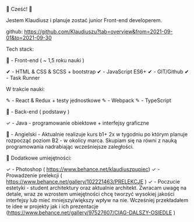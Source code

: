 👋 Cześć! 👋

Jestem Klaudiusz i planuje zostać junior Front-end developerem.

github: https://github.com/Klaudiuszu?tab=overview&from=2021-09-01&to=2021-09-30

Tech stack:

🌝 - Front-end ( ~ 1,5 roku nauki )

✔ - HTML & CSS & SCSS + bootstrap
✔ - JavaScript ES6+
✔ - GIT/Github
✔ - Task Runner

W trakcie nauki:

✎ - React & Redux + testy jednostkowe
✎ - Webpack
✎ - TypeScript

🌚 - Back-end ( podstawy )

✓ - Java - programowanie obiektowe + interfejsy graficzne

🌝 - Angielski - Aktualnie realizuje kurs b1+ 2x w tygodniu po którym planuje rozpocząć poziom B2 - w okolicy marca. Skupiam się na równi z nauką programowania nadrabiając wcześniejsze zaległości.

🌟 Dodatkowe umiejętności:

✓ - Photoshop ( https://www.behance.net/klaudiuszpupiec)
✓ - Prowadzenie prelekcji ( https://www.behance.net/gallery/102221463/PRELEKCJE )
✓ - Poczucie estetyki - student architektury oraz aktualnie architekt. Zwracam uwagę na detale, wraz ze wzrostem umiejętności chcę tworzyć wysokiej jakości interfejsy lub mieć mniejszy/większy wpływ na nie. Wcześniej przekładałem te idee w
projekty jak i ich prezentacje (https://www.behance.net/gallery/97527607/CIAG-DALSZY-OSIEDLE )
